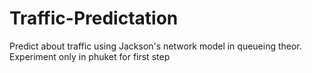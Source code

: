 # Traffic-Predictation
Predict about traffic using Jackson's network model in queueing theor. Experiment only in phuket for first step
